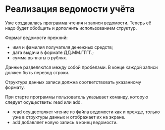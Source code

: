 # Реализация ведомости учёта

Уже создавалась [программа](https://github.com/XpeHo3eM/Learning_CPP/tree/main/23_1_task_InputDatabase) чтения и записи ведомости. 
Теперь её надо будет обобщить и дополнить использованием структур.

Формат ведомости прежний:
- имя и фамилия получателя денежных средств;
- дата выдачи в формате ДД.ММ.ГГГГ.;
- сумма выплаты в рублях. 

Данные разделяются между собой пробелами. В конце каждой записи должен быть перевод строки.

Структура данных записи должна соответствовать указанному формату.

При старте программы пользователь указывает команду, которую следует осуществить: read или add. 
- read осуществляет чтение из файла ведомости как и прежде, только уже в структуры данных и отображает их на экране.
- add добавляет новую запись в конец ведомости.
